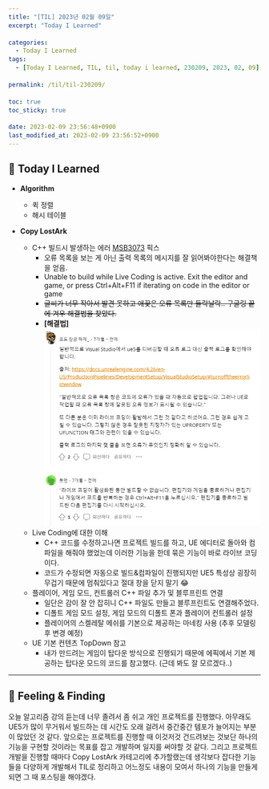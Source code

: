 ```yaml
---
title: "[TIL] 2023년 02월 09일"
excerpt: "Today I Learned"

categories:
  - Today I Learned
tags:
  - [Today I Learned, TIL, til, today i learned, 230209, 2023, 02, 09]

permalink: /til/til-230209/

toc: true
toc_sticky: true

date: 2023-02-09 23:56:48+0900
last_modified_at: 2023-02-09 23:56:52+0900
---
```

 
## 👻 Today I Learned
- **Algorithm**
    - 퀵 정렬
    - 해시 테이블

- **Copy LostArk**   
    - C++ 빌드시 발생하는 에러 [MSB3073](https://www.reddit.com/r/unrealengine/comments/vyz5ql/waitmutex_exited_with_code_6_msb3037/) 픽스
      - 오류 목록을 보는 게 아닌 출력 목록의 메시지를 잘 읽어봐야한다는 해결책을 얻음.
      - Unable to build while Live Coding is active. Exit the editor and game, or press Ctrl+Alt+F11 if iterating on code in the editor or game
      - ~~글씨가 너무 작아서 발견 못하고 애꿎은 오류 목록만 들락날락.. 구글링 끝에 겨우 해결법을 찾았다.~~
      - **[해결법]**
      ![Alt Text](/assets/images/posts_img/dandi/til/til-230209/msb3073-fix.PNG)   
    - Live Coding에 대한 이해
      - C++ 코드를 수정하고나면 프로젝트 빌드를 하고, UE 에디터로 돌아와 컴파일을 해줘야 했었는데 이러한 기능을 한데 묶은 기능이 바로 라이브 코딩이다.
      - 코드가 수정되면 자동으로 빌드&컴파일이 진행되지만 UE5 특성상 굉장히 무겁기 때문에 멈춰있다고 절대 창을 닫지 말기 😂
    - 플레이어, 게임 모드, 컨트롤러 C++ 파일 추가 및 블루프린트 연결
      - 일단은 감이 잘 안 잡히니 C++ 파일도 만들고 블루프린트도 연결해주었다.
      - 디폴트 게임 모드 설정, 게임 모드의 디폴트 폰과 플레이어 컨트롤러 설정
      - 플레이어의 스켈레탈 메쉬를 기본으로 제공하는 마네킹 사용 (추후 모델링 후 변경 예정)
    - UE 기본 컨텐츠 TopDown 참고
      - 내가 만드려는 게임이 탑다운 방식으로 진행되기 때문에 에픽에서 기본 제공하는 탑다운 모드의 코드를 참고했다. (근데 봐도 잘 모르겠다..)

***

## 👻 Feeling & Finding
오늘 알고리즘 강의 듣는데 너무 졸려서 좀 쉬고 개인 프로젝트를 진행했다. 아무래도 UE5가 많이 무거워서 빌드하는 데 시간도 오래 걸려서 중간중간 템포가 늘어지는 부분이 많았던 것 같다. 앞으로는 프로젝트를 진행할 때 이것저것 건드려보는 것보단 하나의 기능을 구현할 것이라는 목표를 잡고 개발하며 일지를 써야할 것 같다. 그리고 프로젝트 개발을 진행할 때마다 Copy LostArk 카테고리에 추가할랬는데 생각보다 잡다한 기능들을 다양하게 개발해서 TIL로 정리하고 어느정도 내용이 모여서 하나의 기능을 만들게 되면 그 때 포스팅을 해야겠다.